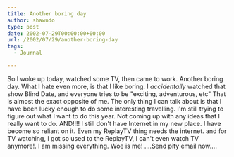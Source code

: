 ```yaml
---
title: Another boring day
author: shawndo
type: post
date: 2002-07-29T00:00:00+00:00
url: /2002/07/29/another-boring-day
tags:
  - Journal

---
```

So I woke up today, watched some TV, then came to work. Another boring day. What I hate even more, is that I like boring. I _accidentally_ watched that show Blind Date, and everyone tries to be "exciting, adventurous, etc" That is almost the exact opposite of me. The only thing I can talk about is that I have been lucky enough to do some interesting travelling. I'm still trying to figure out what I want to do this year. Not coming up with any ideas that I really want to do. AND!!!! I still don't have Internet in my new place. I have become so reliant on it. Even my ReplayTV thing needs the internet. and for TV watching, I got so used to the ReplayTV, I can't even watch TV anymore!. I am missing everything. Woe is me! ....Send pity email now....